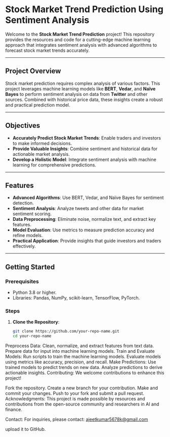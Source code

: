 # Stock Market Trend Prediction Using Sentiment Analysis  

Welcome to the **Stock Market Trend Prediction** project! This repository provides the resources and code for a cutting-edge machine learning approach that integrates sentiment analysis with advanced algorithms to forecast stock market trends accurately.

---

## Project Overview  
Stock market prediction requires complex analysis of various factors. This project leverages machine learning models like **BERT**, **Vedar**, and **Naïve Bayes** to perform sentiment analysis on data from **Twitter** and other sources. Combined with historical price data, these insights create a robust and practical prediction model.

---

## Objectives  
- **Accurately Predict Stock Market Trends**: Enable traders and investors to make informed decisions.  
- **Provide Valuable Insights**: Combine sentiment and historical data for actionable market analysis.  
- **Develop a Holistic Model**: Integrate sentiment analysis with machine learning for comprehensive predictions.  

---

## Features  
- **Advanced Algorithms**: Use BERT, Vedar, and Naïve Bayes for sentiment detection.  
- **Sentiment Analysis**: Analyze tweets and other data for market sentiment scoring.  
- **Data Preprocessing**: Eliminate noise, normalize text, and extract key features.  
- **Model Evaluation**: Use metrics to measure prediction accuracy and refine models.  
- **Practical Application**: Provide insights that guide investors and traders effectively.

---

## Getting Started  

### Prerequisites  
- Python 3.8 or higher.  
- Libraries: Pandas, NumPy, scikit-learn, TensorFlow, PyTorch.  

### Steps  
1. **Clone the Repository**:  
   ```bash  
   git clone https://github.com/your-repo-name.git  
   cd your-repo-name  
Preprocess Data:
Clean, normalize, and extract features from text data.
Prepare data for input into machine learning models.
Train and Evaluate Models:
Run scripts to train the machine learning models.
Evaluate models using metrics like accuracy, precision, and recall.
Make Predictions:
Use trained models to predict trends on new data.
Analyze predictions to derive actionable insights.
Contributing:
We welcome contributions to enhance this project!

Fork the repository.
Create a new branch for your contribution.
Make and commit your changes.
Push to your fork and submit a pull request.
Acknowledgments:
This project is made possible by resources and contributions from the open-source community and researchers in AI and finance.

Contact:
For inquiries, please contact: ajeetkumar5678k@gmail.com

upload it to GitHub.
